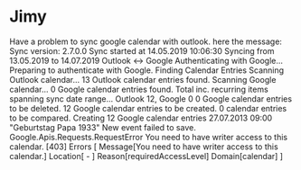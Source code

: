 # Jimy
Have a problem to sync google calendar with outlook. here the message:   Sync version: 2.7.0.0  Sync started at 14.05.2019 10:06:30  Syncing from 13.05.2019 to 14.07.2019  Outlook ↔ Google Authenticating with Google... Preparing to authenticate with Google.  Finding Calendar Entries Scanning Outlook calendar...  13 Outlook calendar entries found.  Scanning Google calendar...  0 Google calendar entries found.  Total inc. recurring items spanning sync date range... Outlook 12, Google 0  0 Google calendar entries to be deleted.  12 Google calendar entries to be created.  0 calendar entries to be compared.  Creating 12 Google calendar entries 27.07.2013 09:00  "Geburtstag Papa 1933"  New event failed to save. Google.Apis.Requests.RequestError You need to have writer access to this calendar. [403] Errors [ Message[You need to have writer access to this calendar.] Location[ - ] Reason[requiredAccessLevel] Domain[calendar] ] 
